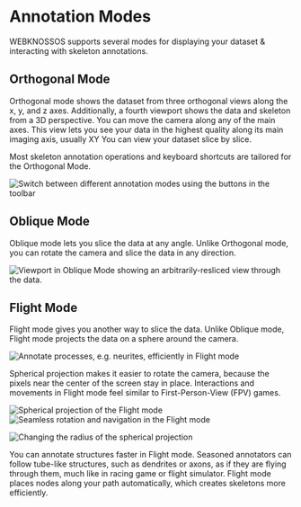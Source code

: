 # Annotation Modes

WEBKNOSSOS supports several modes for displaying your dataset & interacting with skeleton annotations.

## Orthogonal Mode

Orthogonal mode shows the dataset from three orthogonal views along the x, y, and z axes.
Additionally, a fourth viewport shows the data and skeleton from a 3D perspective.
You can move the camera along any of the main axes.
This view lets you see your data in the highest quality along its main imaging axis, usually XY
You can view your dataset slice by slice.

Most skeleton annotation operations and keyboard shortcuts are tailored for the Orthogonal Mode.

![Switch between different annotation modes using the buttons in the toolbar](images/tracing_ui_modes.jpeg)

## Oblique Mode

Oblique mode lets you slice the data at any angle.
Unlike Orthogonal mode, you can rotate the camera and slice the data in any direction.

![Viewport in Oblique Mode showing an arbitrarily-resliced view through the data.](./images/tracing_ui_obliquemode.jpeg)

## Flight Mode

Flight mode gives you another way to slice the data.
Unlike Oblique mode, Flight mode projects the data on a sphere around the camera.

![Annotate processes, e.g. neurites, efficiently in Flight mode](./images/tracing_ui_flightmode.jpeg)

Spherical projection makes it easier to rotate the camera, because the pixels near the center of the screen stay in place.
Interactions and movements in Flight mode feel similar to First-Person-View (FPV) games.

![Spherical projection of the Flight mode](./images/tracing_ui_flightmode_schema.jpeg)
![Seamless rotation and navigation in the Flight mode](./images/tracing_ui_flightmode_rotate.gif)

![Changing the radius of the spherical projection](./images/tracing_ui_flightmode_radius.gif)

You can annotate structures faster in Flight mode.
Seasoned annotators can follow tube-like structures, such as dendrites or axons, as if they are flying through them, much like in racing game or flight simulator.
Flight mode places nodes along your path automatically, which creates skeletons more efficiently.
